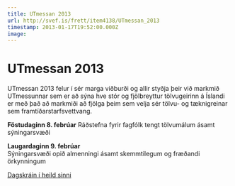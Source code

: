 ```yaml
---
title: UTmessan 2013
url: http://svef.is/frett/item4138/UTmessan_2013
timestamp: 2013-01-17T19:52:00.000Z
image: 
---
```


# UTmessan 2013

UTmessan 2013 felur í sér marga viðburði og allir styðja þeir við markmið UTmessunnar sem er að sýna hve stór og fjölbreyttur tölvugeirinn á Íslandi er með það að markmiði að fjölga þeim sem velja sér tölvu- og tæknigreinar sem framtíðarstarfsvettvang.

**Föstudaginn 8\. febrúar** Ráðstefna fyrir fagfólk tengt tölvumálum ásamt sýningarsvæði

**Laugardaginn 9\. febrúar**  
Sýningarsvæði opið almenningi ásamt skemmtilegum og fræðandi örkynningum

[Dagskráin í heild sinni](http://utmessan.is/index.php?option=com_content&view=article&id=46&catid=8&Itemid=2)
